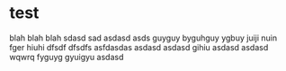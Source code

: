 # test

blah blah blah
sdasd sad
asdasd
asds
guyguy
byguhguy
ygbuy
juiji
nuin
fger
hiuhi
dfsdf
dfsdfs
asfdasdas
asdasd
asdasd
gihiu
asdasd
asdasd
wqwrq
fyguyg
gyuigyu
asdasd

